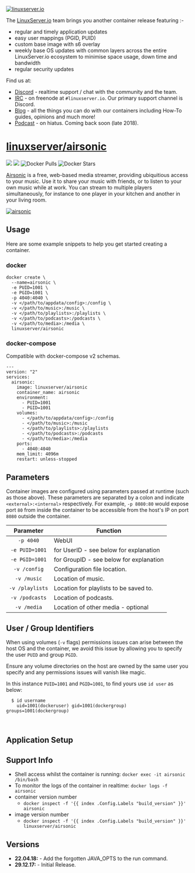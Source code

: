 <a href="https://linuxserver.io" rel="linuxserver.io">![linuxserver.io](https://raw.githubusercontent.com/linuxserver/docker-templates/master/linuxserver.io/img/linuxserver_medium.png)</a>

The [LinuxServer.io](https://linuxserver.io) team brings you another container release featuring :-

 * regular and timely application updates
 * easy user mappings (PGID, PUID)
 * custom base image with s6 overlay
 * weekly base OS updates with common layers across the entire LinuxServer.io ecosystem to minimise space usage, down time and bandwidth
 * regular security updates

Find us at:
* [Discord](https://discord.gg/YWrKVTn) - realtime support / chat with the community and the team.
* [IRC](https://irc.linuxserver.io) - on freenode at `#linuxserver.io`. Our primary support channel is Discord.
* [Blog](https://blog.linuxserver.io) - all the things you can do with our containers including How-To guides, opinions and much more!
* [Podcast](https://podcast.linuxserver.io) - on hiatus. Coming back soon (late 2018).

# [linuxserver/airsonic](https://github.com/linuxserver/docker-airsonic)
[![](https://images.microbadger.com/badges/version/linuxserver/airsonic.svg)](https://microbadger.com/images/linuxserverairsonic "Get your own version badge on microbadger.com")
[![](https://images.microbadger.com/badges/image/linuxserver/airsonic.svg)](https://microbadger.com/images/linuxserver/airsonic "Get your own version badge on microbadger.com")
![Docker Pulls](https://img.shields.io/docker/pulls/linuxserver/airsonic.svg)
![Docker Stars](https://img.shields.io/docker/stars/linuxserver/airsonic.svg)

[Airsonic](https://github.com/airsonic/airsonic) is a free, web-based media streamer, providing ubiquitious access to your music. Use it to share your music with friends, or to listen to your own music while at work. You can stream to multiple players simultaneously, for instance to one player in your kitchen and another in your living room.

<a href="https://github.com/airsonic/airsonic" rel="airsonic">![airsonic](https://raw.githubusercontent.com/linuxserver/docker-templates/master/linuxserver.io/img/airsonic-banner.png)</a>

## Usage

Here are some example snippets to help you get started creating a container.

### docker

```
docker create \
  --name=airsonic \
  -e PUID=1001 \
  -e PGID=1001 \
  -p 4040:4040 \
  -v </path/to/appdata/config>:/config \
  -v </path/to/music>:/music \
  -v </path/to/playlists>:/playlists \
  -v </path/to/podcasts>:/podcasts \
  -v </path/to/media>:/media \
  linuxserver/airsonic
```


### docker-compose

Compatible with docker-compose v2 schemas.

```
---
version: "2"
services:
  airsonic:
    image: linuxserver/airsonic
    container_name: airsonic
    environment:
      - PUID=1001
      - PGID=1001
    volumes:
      - </path/to/appdata/config>:/config
      - </path/to/music>:/music
      - </path/to/playlists>:/playlists
      - </path/to/podcasts>:/podcasts
      - </path/to/media>:/media
    ports:
      - 4040:4040
    mem_limit: 4096m
    restart: unless-stopped
```

## Parameters

Container images are configured using parameters passed at runtime (such as those above). These parameters are separated by a colon and indicate `<external>:<internal>` respectively. For example, `-p 8080:80` would expose port `80` from inside the container to be accessible from the host's IP on port `8080` outside the container.

| Parameter | Function |
| :----: | --- |
| `-p 4040` | WebUI |
| `-e PUID=1001` | for UserID - see below for explanation |
| `-e PGID=1001` | for GroupID - see below for explanation |
| `-v /config` | Configuration file location. |
| `-v /music` | Location of music. |
| `-v /playlists` | Location for playlists to be saved to. |
| `-v /podcasts` | Location of podcasts. |
| `-v /media` | Location of other media - optional |

## User / Group Identifiers

When using volumes (`-v` flags) permissions issues can arise between the host OS and the container, we avoid this issue by allowing you to specify the user `PUID` and group `PGID`.

Ensure any volume directories on the host are owned by the same user you specify and any permissions issues will vanish like magic.

In this instance `PUID=1001` and `PGID=1001`, to find yours use `id user` as below:

```
  $ id username
    uid=1001(dockeruser) gid=1001(dockergroup) groups=1001(dockergroup)
```

&nbsp;

## Application Setup


## Support Info

* Shell access whilst the container is running: `docker exec -it airsonic /bin/bash`
* To monitor the logs of the container in realtime: `docker logs -f airsonic`
* container version number 
  * `docker inspect -f '{{ index .Config.Labels "build_version" }}' airsonic`
* image version number
  * `docker inspect -f '{{ index .Config.Labels "build_version" }}' linuxserver/airsonic`

## Versions

* **22.04.18:** - Add the forgotten JAVA_OPTS to the run command.
* **29.12.17:** - Initial Release.
